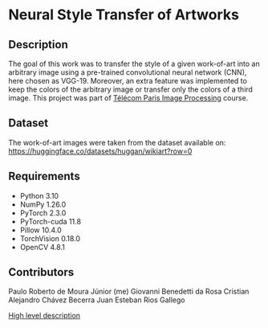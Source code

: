 # Neural Style Transfer of Artworks

## Description

The goal of this work was to transfer the style of a given work-of-art into an arbitrary image using a pre-trained convolutional neural network (CNN), here chosen as VGG-19. Moreover, an extra feature was implemented to keep the colors of the arbitrary image or transfer only the colors of a third image. This project was part of [Télécom Paris Image Processing](https://www.telecom-paris.fr/fr/ingenieur/formation/2e-annee-orientation/image) course.

## Dataset

The work-of-art images were taken from the dataset available on: https://huggingface.co/datasets/huggan/wikiart?row=0

## Requirements

- Python 3.10
- NumPy 1.26.0
- PyTorch 2.3.0
- PyTorch-cuda 11.8
- Pillow 10.4.0
- TorchVision 0.18.0
- OpenCV 4.8.1

## Contributors

Paulo Roberto de Moura Júnior (me)
Giovanni Benedetti da Rosa
Cristian Alejandro Chávez Becerra
Juan Esteban Rios Gallego

[High level description]()
